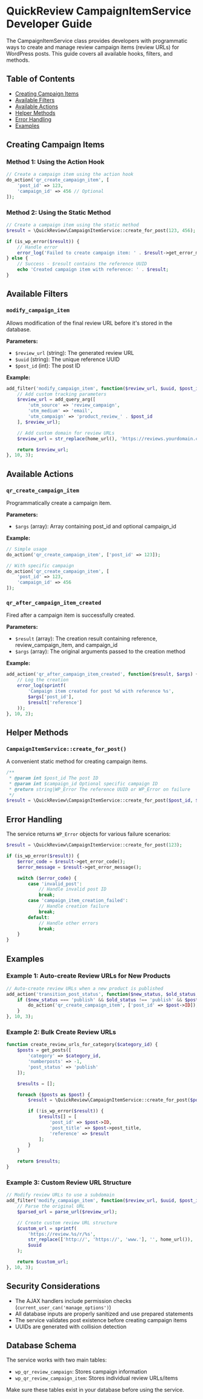 # QuickReview CampaignItemService Developer Guide

The CampaignItemService class provides developers with programmatic ways to create and manage review campaign items (review URLs) for WordPress posts. This guide covers all available hooks, filters, and methods.

## Table of Contents

-   [Creating Campaign Items](#creating-campaign-items)
-   [Available Filters](#available-filters)
-   [Available Actions](#available-actions)
-   [Helper Methods](#helper-methods)
-   [Error Handling](#error-handling)
-   [Examples](#examples)

## Creating Campaign Items

### Method 1: Using the Action Hook

```php
// Create a campaign item using the action hook
do_action('qr_create_campaign_item', [
    'post_id' => 123,
    'campaign_id' => 456 // Optional
]);
```

### Method 2: Using the Static Method

```php
// Create a campaign item using the static method
$result = \QuickReview\CampaignItemService::create_for_post(123, 456);

if (is_wp_error($result)) {
    // Handle error
    error_log('Failed to create campaign item: ' . $result->get_error_message());
} else {
    // Success - $result contains the reference UUID
    echo 'Created campaign item with reference: ' . $result;
}
```

## Available Filters

### `modify_campaign_item`

Allows modification of the final review URL before it's stored in the database.

**Parameters:**

-   `$review_url` (string): The generated review URL
-   `$uuid` (string): The unique reference UUID
-   `$post_id` (int): The post ID

**Example:**

```php
add_filter('modify_campaign_item', function($review_url, $uuid, $post_id) {
    // Add custom tracking parameters
    $review_url = add_query_arg([
        'utm_source' => 'review_campaign',
        'utm_medium' => 'email',
        'utm_campaign' => 'product_review_' . $post_id
    ], $review_url);

    // Add custom domain for review URLs
    $review_url = str_replace(home_url(), 'https://reviews.yourdomain.com', $review_url);

    return $review_url;
}, 10, 3);
```

## Available Actions

### `qr_create_campaign_item`

Programmatically create a campaign item.

**Parameters:**

-   `$args` (array): Array containing post_id and optional campaign_id

**Example:**

```php
// Simple usage
do_action('qr_create_campaign_item', ['post_id' => 123]);

// With specific campaign
do_action('qr_create_campaign_item', [
    'post_id' => 123,
    'campaign_id' => 456
]);
```

### `qr_after_campaign_item_created`

Fired after a campaign item is successfully created.

**Parameters:**

-   `$result` (array): The creation result containing reference, review_campaign_item, and campaign_id
-   `$args` (array): The original arguments passed to the creation method

**Example:**

```php
add_action('qr_after_campaign_item_created', function($result, $args) {
    // Log the creation
    error_log(sprintf(
        'Campaign item created for post %d with reference %s',
        $args['post_id'],
        $result['reference']
    ));
}, 10, 2);
```

## Helper Methods

### `CampaignItemService::create_for_post()`

A convenient static method for creating campaign items.

```php
/**
 * @param int $post_id The post ID
 * @param int $campaign_id Optional specific campaign ID
 * @return string|WP_Error The reference UUID or WP_Error on failure
 */
$result = \QuickReview\CampaignItemService::create_for_post($post_id, $campaign_id);
```

## Error Handling

The service returns `WP_Error` objects for various failure scenarios:

```php
$result = \QuickReview\CampaignItemService::create_for_post(123);

if (is_wp_error($result)) {
    $error_code = $result->get_error_code();
    $error_message = $result->get_error_message();

    switch ($error_code) {
        case 'invalid_post':
            // Handle invalid post ID
            break;
        case 'campaign_item_creation_failed':
            // Handle creation failure
            break;
        default:
            // Handle other errors
            break;
    }
}
```

## Examples

### Example 1: Auto-create Review URLs for New Products

```php
// Auto-create review URLs when a new product is published
add_action('transition_post_status', function($new_status, $old_status, $post) {
    if ($new_status === 'publish' && $old_status !== 'publish' && $post->post_type === 'product') {
        do_action('qr_create_campaign_item', ['post_id' => $post->ID]);
    }
}, 10, 3);
```

### Example 2: Bulk Create Review URLs

```php
function create_review_urls_for_category($category_id) {
    $posts = get_posts([
        'category' => $category_id,
        'numberposts' => -1,
        'post_status' => 'publish'
    ]);

    $results = [];

    foreach ($posts as $post) {
        $result = \QuickReview\CampaignItemService::create_for_post($post->ID);

        if (!is_wp_error($result)) {
            $results[] = [
                'post_id' => $post->ID,
                'post_title' => $post->post_title,
                'reference' => $result
            ];
        }
    }

    return $results;
}
```

### Example 3: Custom Review URL Structure

```php
// Modify review URLs to use a subdomain
add_filter('modify_campaign_item', function($review_url, $uuid, $post_id) {
    // Parse the original URL
    $parsed_url = parse_url($review_url);

    // Create custom review URL structure
    $custom_url = sprintf(
        'https://review.%s/r/%s',
        str_replace(['http://', 'https://', 'www.'], '', home_url()),
        $uuid
    );

    return $custom_url;
}, 10, 3);
```

## Security Considerations

-   The AJAX handlers include permission checks (`current_user_can('manage_options')`)
-   All database inputs are properly sanitized and use prepared statements
-   The service validates post existence before creating campaign items
-   UUIDs are generated with collision detection

## Database Schema

The service works with two main tables:

-   `wp_qr_review_campaign`: Stores campaign information
-   `wp_qr_review_campaign_item`: Stores individual review URLs/items

Make sure these tables exist in your database before using the service.
